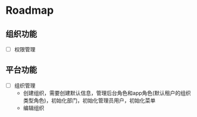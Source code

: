 # Roadmap

## 组织功能
 - [ ] 权限管理

## 平台功能
 - [ ] 组织管理
   - 创建组织，需要创建默认信息，管理后台角色和app角色(默认租户的组织类型角色)，初始化部门，初始化管理员用户，初始化菜单
   - 编辑组织

